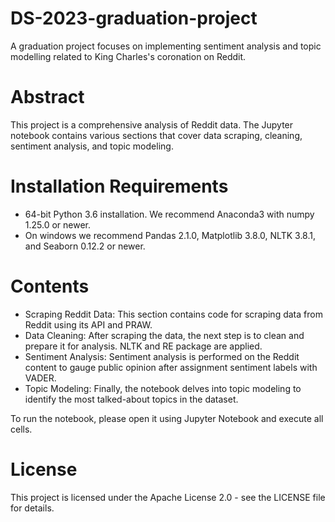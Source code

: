# DS-2023-graduation-project
A graduation project focuses on implementing sentiment analysis and topic modelling related to King Charles's coronation on Reddit.
# Abstract
This project is a comprehensive analysis of Reddit data. The Jupyter notebook contains various sections that cover data scraping, cleaning, sentiment analysis, and topic modeling.
# Installation Requirements
* 64-bit Python 3.6 installation. We recommend Anaconda3 with numpy 1.25.0 or newer.
* On windows we recommend Pandas 2.1.0, Matplotlib 3.8.0, NLTK 3.8.1, and Seaborn 0.12.2 or newer.
# Contents
* Scraping Reddit Data: This section contains code for scraping data from Reddit using its API and PRAW.
* Data Cleaning: After scraping the data, the next step is to clean and prepare it for analysis. NLTK and RE package are applied.
* Sentiment Analysis: Sentiment analysis is performed on the Reddit content to gauge public opinion after assignment sentiment labels with VADER.
* Topic Modeling: Finally, the notebook delves into topic modeling to identify the most talked-about topics in the dataset.

To run the notebook, please open it using Jupyter Notebook and execute all cells.
# License
This project is licensed under the Apache License 2.0 - see the LICENSE file for details.

